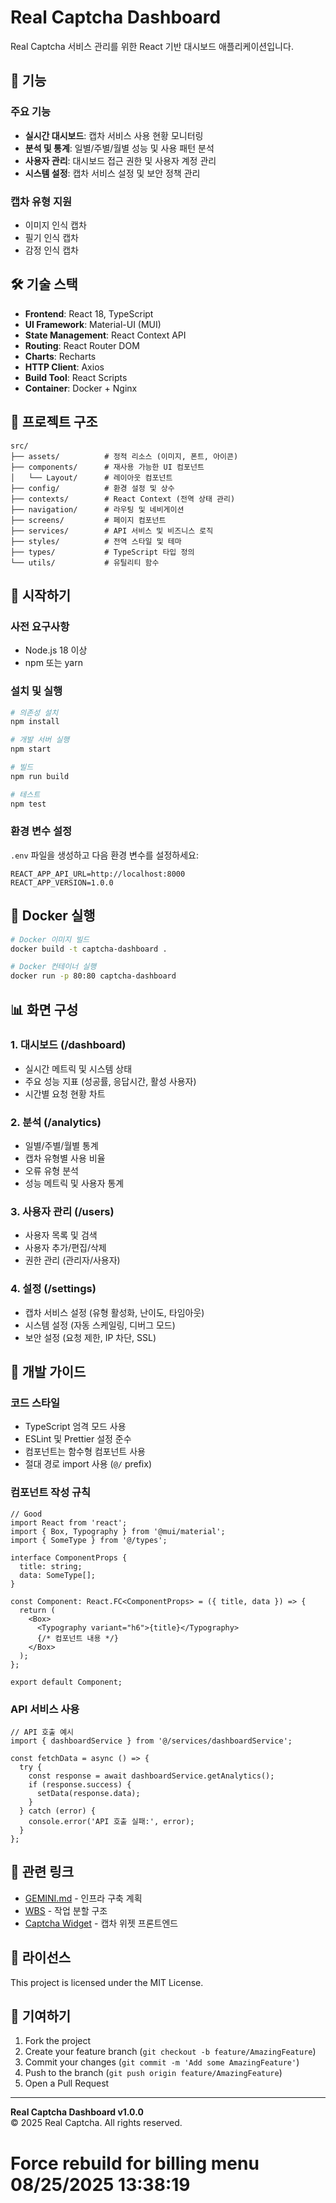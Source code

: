 # Real Captcha Dashboard

Real Captcha 서비스 관리를 위한 React 기반 대시보드 애플리케이션입니다.

## 🚀 기능

### 주요 기능
- **실시간 대시보드**: 캡차 서비스 사용 현황 모니터링
- **분석 및 통계**: 일별/주별/월별 성능 및 사용 패턴 분석
- **사용자 관리**: 대시보드 접근 권한 및 사용자 계정 관리
- **시스템 설정**: 캡차 서비스 설정 및 보안 정책 관리

### 캡차 유형 지원
- 이미지 인식 캡차
- 필기 인식 캡차
- 감정 인식 캡차

## 🛠 기술 스택

- **Frontend**: React 18, TypeScript
- **UI Framework**: Material-UI (MUI)
- **State Management**: React Context API
- **Routing**: React Router DOM
- **Charts**: Recharts
- **HTTP Client**: Axios
- **Build Tool**: React Scripts
- **Container**: Docker + Nginx

## 📁 프로젝트 구조

```
src/
├── assets/          # 정적 리소스 (이미지, 폰트, 아이콘)
├── components/      # 재사용 가능한 UI 컴포넌트
│   └── Layout/      # 레이아웃 컴포넌트
├── config/          # 환경 설정 및 상수
├── contexts/        # React Context (전역 상태 관리)
├── navigation/      # 라우팅 및 네비게이션
├── screens/         # 페이지 컴포넌트
├── services/        # API 서비스 및 비즈니스 로직
├── styles/          # 전역 스타일 및 테마
├── types/           # TypeScript 타입 정의
└── utils/           # 유틸리티 함수
```

## 🚀 시작하기

### 사전 요구사항
- Node.js 18 이상
- npm 또는 yarn

### 설치 및 실행

```bash
# 의존성 설치
npm install

# 개발 서버 실행
npm start

# 빌드
npm run build

# 테스트
npm test
```

### 환경 변수 설정

`.env` 파일을 생성하고 다음 환경 변수를 설정하세요:

```env
REACT_APP_API_URL=http://localhost:8000
REACT_APP_VERSION=1.0.0
```

## 🐳 Docker 실행

```bash
# Docker 이미지 빌드
docker build -t captcha-dashboard .

# Docker 컨테이너 실행
docker run -p 80:80 captcha-dashboard
```

## 📊 화면 구성

### 1. 대시보드 (/dashboard)
- 실시간 메트릭 및 시스템 상태
- 주요 성능 지표 (성공률, 응답시간, 활성 사용자)
- 시간별 요청 현황 차트

### 2. 분석 (/analytics)
- 일별/주별/월별 통계
- 캡차 유형별 사용 비율
- 오류 유형 분석
- 성능 메트릭 및 사용자 통계

### 3. 사용자 관리 (/users)
- 사용자 목록 및 검색
- 사용자 추가/편집/삭제
- 권한 관리 (관리자/사용자)

### 4. 설정 (/settings)
- 캡차 서비스 설정 (유형 활성화, 난이도, 타임아웃)
- 시스템 설정 (자동 스케일링, 디버그 모드)
- 보안 설정 (요청 제한, IP 차단, SSL)

## 🔧 개발 가이드

### 코드 스타일
- TypeScript 엄격 모드 사용
- ESLint 및 Prettier 설정 준수
- 컴포넌트는 함수형 컴포넌트 사용
- 절대 경로 import 사용 (`@/` prefix)

### 컴포넌트 작성 규칙
```tsx
// Good
import React from 'react';
import { Box, Typography } from '@mui/material';
import { SomeType } from '@/types';

interface ComponentProps {
  title: string;
  data: SomeType[];
}

const Component: React.FC<ComponentProps> = ({ title, data }) => {
  return (
    <Box>
      <Typography variant="h6">{title}</Typography>
      {/* 컴포넌트 내용 */}
    </Box>
  );
};

export default Component;
```

### API 서비스 사용
```tsx
// API 호출 예시
import { dashboardService } from '@/services/dashboardService';

const fetchData = async () => {
  try {
    const response = await dashboardService.getAnalytics();
    if (response.success) {
      setData(response.data);
    }
  } catch (error) {
    console.error('API 호출 실패:', error);
  }
};
```

## 🔗 관련 링크

- [GEMINI.md](../../GEMINI.md) - 인프라 구축 계획
- [WBS](../../documents/wbs.md) - 작업 분할 구조
- [Captcha Widget](../captcha-widget/) - 캡차 위젯 프론트엔드

## 📝 라이선스

This project is licensed under the MIT License.

## 🤝 기여하기

1. Fork the project
2. Create your feature branch (`git checkout -b feature/AmazingFeature`)
3. Commit your changes (`git commit -m 'Add some AmazingFeature'`)
4. Push to the branch (`git push origin feature/AmazingFeature`)
5. Open a Pull Request

---

**Real Captcha Dashboard v1.0.0**  
© 2025 Real Captcha. All rights reserved.
# Force rebuild for billing menu 08/25/2025 13:38:19
